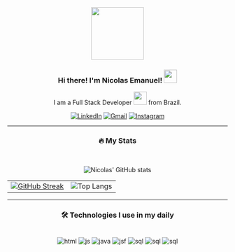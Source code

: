 <div id="header" align="center">
  <img src="https://media.giphy.com/media/jdPMeyv9rn0hZHh8n9/giphy.gif" width="120"/><br/>
	
### Hi there! I'm Nicolas Emanuel! <img src="https://media.giphy.com/media/hvRJCLFzcasrR4ia7z/giphy.gif" width="30px"/>

I am a Full Stack Developer <img src="https://media.giphy.com/media/WUlplcMpOCEmTGBtBW/giphy.gif" width="30"> from Brazil.

[![LinkedIn](https://img.shields.io/badge/LinkedIn-0077B5?style=for-the-badge&logo=linkedin&logoColor=white)](https://www.linkedin.com/in/nicolas-emanuel-soares-de-pinho-a99772186/) 
[![Gmail](https://img.shields.io/badge/Gmail-D14836?style=for-the-badge&logo=gmail&logoColor=white)](mailto:nicolasdipinho@gmail.com)
[![Instagram](https://img.shields.io/badge/Instagram-E4405F?style=for-the-badge&logo=instagram&logoColor=white)](https://www.instagram.com/nicolasssoaress/)  

---

### :fire: My Stats

<br/>

![Nicolas' GitHub stats](https://github-readme-stats.vercel.app/api?username=NickEmanuelS&show_icons=true&theme=highcontrast&rank_icon=github&include_all_commits=true)

<table>
  <tr>
    <td>
      <a href="https://git.io/streak-stats">
        <img src="http://github-readme-streak-stats.herokuapp.com?user=NickEmanuelS&theme=highcontrast" alt="GitHub Streak"/>
      </a>
    </td>
    <td>
      <img src="https://github-readme-stats.vercel.app/api/top-langs/?username=NickEmanuelS&layout=compact&theme=highcontrast" alt="Top Langs"/>
    </td>
  </tr>
</table>
 
<!-- ![Top Langs](https://github-readme-stats.vercel.app/api/top-langs/?username=NickEmanuelS&layout=compact&theme=highcontrast) -->
---
### :hammer_and_wrench: Technologies I use in my daily

<div style="display: inline_block"><br/>
	<img align="center" alt="html" src="https://img.shields.io/badge/HTML5-E34F26?style=for-the-badge&logo=html5&logoColor=white" />
	<img align="center" alt="js" src="https://img.shields.io/badge/JavaScript-F7DF1E?style=for-the-badge&logo=javascript&logoColor=black" />
	<img align="center" alt="java" src="https://img.shields.io/badge/Java-ED8B00?style=for-the-badge&logo=openjdk&logoColor=white" />
	<img align="center" alt="jsf" src="https://img.shields.io/badge/JSF-2800ff?style=for-the-badge&logo=openjdk&logoColor=white" />
	<img align="center" alt="sql" src="https://img.shields.io/badge/spring-%236DB33F.svg?style=for-the-badge&logo=spring&logoColor=white" />
	<img align="center" alt="sql" src="https://img.shields.io/badge/MySQL-00000F?style=for-the-badge&logo=mysql&logoColor=white" />
	<img align="center" alt="sql" src="https://img.shields.io/badge/git-%23F05033.svg?style=for-the-badge&logo=git&logoColor=white" />
</div>

</div>
